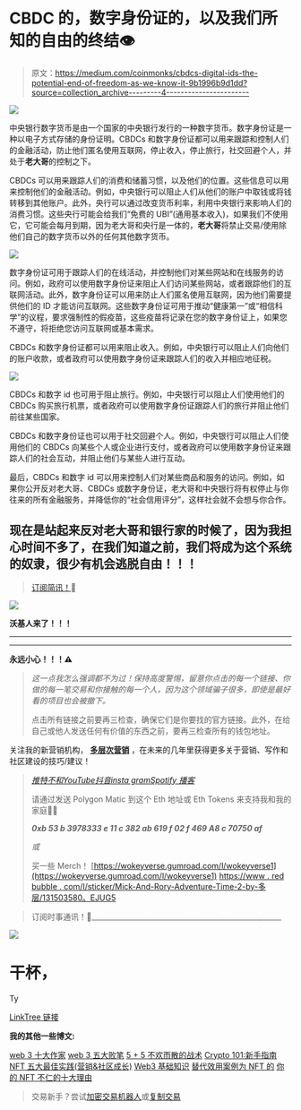 # CBDC 的，数字身份证的，以及我们所知的自由的终结👁

> 原文：<https://medium.com/coinmonks/cbdcs-digital-ids-the-potential-end-of-freedom-as-we-know-it-9b1996b9d1dd?source=collection_archive---------4----------------------->

![](img/06fe77b4abd19080cebb740b376bef7b.png)

中央银行数字货币是由一个国家的中央银行发行的一种数字货币。数字身份证是一种以电子方式存储的身份证明。CBDCs 和数字身份证都可以用来跟踪和控制人们的金融活动，防止他们匿名使用互联网，停止收入，停止旅行，社交回避个人，并处于**老大哥**的控制之下。

CBDCs 可以用来跟踪人们的消费和储蓄习惯，以及他们的位置。这些信息可以用来控制他们的金融活动。例如，中央银行可以阻止人们从他们的账户中取钱或将钱转移到其他账户。此外，央行可以通过改变货币利率，利用中央银行来影响人们的消费习惯。这些央行可能会给我们“免费的 UBI”(通用基本收入)，如果我们不使用它，它可能会每月到期，因为老大哥和央行是一体的，**老大哥**将禁止交易/使用除他们自己的数字货币以外的任何其他数字货币。

![](img/6e24eac1bf077999ceec84f8875381a8.png)

数字身份证可用于跟踪人们的在线活动，并控制他们对某些网站和在线服务的访问。例如，政府可以使用数字身份证来阻止人们访问某些网站，或者跟踪他们的互联网活动。此外，数字身份证可以用来防止人们匿名使用互联网，因为他们需要提供他们的 ID 才能访问互联网。这些数字身份证可用于推动“健康第一”或“相信科学”的议程，要求强制性的假疫苗，这些疫苗将记录在您的数字身份证上，如果您不遵守，将拒绝您访问互联网或基本需求。

CBDCs 和数字身份证都可以用来阻止收入。例如，中央银行可以阻止人们向他们的账户收款，或者政府可以使用数字身份证来跟踪人们的收入并相应地征税。

![](img/c0a5443ad9fe316e1a46a857db50feee.png)

CBDCs 和数字 id 也可用于阻止旅行。例如，中央银行可以阻止人们使用他们的 CBDCs 购买旅行机票，或者政府可以使用数字身份证跟踪人们的旅行并阻止他们前往某些国家。

CBDCs 和数字身份证也可以用于社交回避个人。例如，中央银行可以阻止人们使用他们的 CBDCs 向某些个人或企业进行支付，或者政府可以使用数字身份证来跟踪人们的社会互动，并阻止他们与某些人进行互动。

最后，CBDCs 和数字 id 可以用来控制人们对某些商品和服务的访问。例如，如果你公开反对老大哥、CBDCs 或数字身份证，老大哥和中央银行将有权停止与你往来的所有金融服务，并降低你的“社会信用评分”，这样社会就不会想与你合作。

## 现在是站起来反对老大哥和银行家的时候了，因为我担心时间不多了，在我们知道之前，我们将成为这个系统的奴隶，很少有机会逃脱自由！！！

> [订阅简讯！](https://multilayeredmarketing.beehiiv.com/subscribe)📰

![](img/77eedaa427e7194b1936de45c52d3929.png)

**沃基人来了！！！**

_ _ _ _ _ _ _ _ _ _ _ _ _ _ _ _ _ _ _ _ _ _ _ _ _ _ _ _ _ _
_ _ _ _ _ _ _ _ _ _ _ _ _ _ _ _ _ _ _ _ _ _ _ _ _

**永远小心！！！⚠️**

> *这一点我怎么强调都不为过！保持高度警惕，留意你点击的每一个链接、你做的每一笔交易和你接触的每一个人，因为这个领域骗子很多，即使是最好看的项目也会被撤下。*
> 
> 点击所有链接之前要再三检查，确保它们是你要找的官方链接。此外，在给自己或他人发送任何有价值的东西之前，要再三检查所有的钱包地址。

关注我的新营销机构， [**多层次营销**](https://www.multilayeredmarketing.xyz/) ，在未来的几年里获得更多关于营销、写作和社区建设的技巧/建议！

> [*推特*](https://www.twitter.com/metadadsxyz)[*不和*](https://discord.gg/mchzhDCwhF)[*YouTube*](https://www.youtube.com/channel/UC7pbtSBs9nRJHK6coMhCR8g)[*抖音*](https://www.tiktok.com/@thedudescrypto)[*insta gram*](https://www.instagram.com/metadadsxyz)[*Spotify 播客*](https://open.spotify.com/episode/5U8vXE9HDAsGbSbebw9p62?si=2rZIigw-Tw2pCxjxmkbYzQ)
> 
> 请通过发送 Polygon Matic 到这个 Eth 地址或 Eth Tokens 来支持我和我的家庭🙏🏼
> 
> ***0xb 53 b 3978333 e 11 c 382 ab 619 f 02 f 469 A8 c 70750 af***
> 
> *或*
> 
> 买一些 Merch！
> [https://wokeyverse.gumroad.com/l/wokeyverse1](https://wokeyverse.gumroad.com/l/wokeyverse1)
> [https://www . red bubble . com/I/sticker/Mick-And-Rory-Adventure-Time-2-by-多层/131503580。EJUG5](https://www.redbubble.com/i/sticker/Mick-And-Rory-Adventure-Time-2-by-MultiLayered/131503580.EJUG5)

> 订阅时事通讯！📰_____________________________________________________

![](img/efbc2a969415c82f58048065a1c43c68.png)

# 干杯，
Ty

[LinkTree 链接](https://linktr.ee/multilayeredmarketing)

**我的其他一些博文:**

[web 3 十大作家](/coinmonks/top-10-web3-writers-ca995689c17f) [web 3 五大败笔](/coinmonks/5-downfalls-of-web3-cd5dc8ade4fd)
[5 + 5 不欢而散的战术](/coinmonks/5-tips-for-a-better-discord-nft-crypto-edition-ff9b039d0359)
[Crypto 101:新手指南](/coinmonks/crypto-101-a-beginners-guide-345d440bd163)
[NFT 五大最佳实践(营销&社区成长)](/coinmonks/top-5-nft-best-practices-marketing-and-community-growth-7025e26eb50c)
[Web3 基础知识](/coinmonks/web3-basics-252121357f33)
[替代效用案例为 NFT 的](/coinmonks/alternative-nft-crypto-real-life-use-cases-b7c0b08d99ef)
[你的 NFT 不仁的十大理由](/coinmonks/10-reasons-why-your-nfts-aren-t-selling-2f5acdd7cd70)

> 交易新手？尝试[加密交易机器人](/coinmonks/crypto-trading-bot-c2ffce8acb2a)或[复制交易](/coinmonks/top-10-crypto-copy-trading-platforms-for-beginners-d0c37c7d698c)